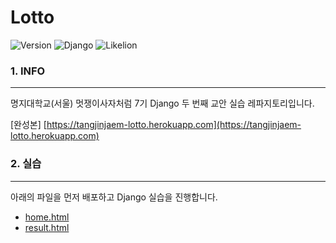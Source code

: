 Lotto
=====

![Version](https://img.shields.io/badge/Version-1.0.0-green.svg) ![Django](https://img.shields.io/badge/Python-Django-darkgreen.svg) ![Likelion](https://img.shields.io/badge/Likelion-MJU(Seoul)-informational.svg)

### 1. INFO

---

명지대학교(서울) 멋쟁이사자처럼 7기 Django 두 번째 교안 실습 레파지토리입니다.

[완성본] [https://tangjinjaem-lotto.herokuapp.com](https://tangjinjaem-lotto.herokuapp.com)

### 2. 실습

---

아래의 파일을 먼저 배포하고 Django 실습을 진행합니다.

-	[home.html](lotto/templates/home.html)
-	[result.html](lotto/templates/result.html)

